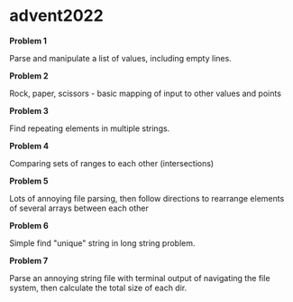 # advent2022

**Problem 1** 

Parse and manipulate a list of values, including empty lines.

**Problem 2**

Rock, paper, scissors - basic mapping of input to other values and points

**Problem 3**

Find repeating elements in multiple strings.

**Problem 4**

Comparing sets of ranges to each other (intersections)

**Problem 5**

Lots of annoying file parsing, then follow directions to rearrange elements of several arrays between each other

**Problem 6**

Simple find "unique" string in long string problem.

**Problem 7**

Parse an annoying string file with terminal output of navigating the file system, then calculate the total size of each dir.
